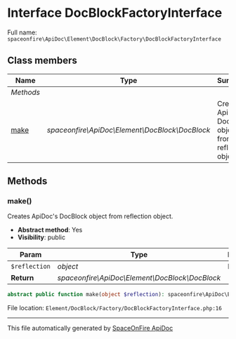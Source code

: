 # Interface DocBlockFactoryInterface

Full name: `spaceonfire\ApiDoc\Element\DocBlock\Factory\DocBlockFactoryInterface`

## Class members

| Name                                                                               | Type                                           | Summary                                                  | Additional                                              |
| ---------------------------------------------------------------------------------- | ---------------------------------------------- | -------------------------------------------------------- | ------------------------------------------------------- |
| _Methods_                                                                          |                                                |                                                          |                                                         |
| [make](#spaceonfire_apidoc_element_docblock_factory_docblockfactoryinterface_make) | _spaceonfire\ApiDoc\Element\DocBlock\DocBlock_ | Creates ApiDoc's DocBlock object from reflection object. | [🇦](# "Abstract element") [📢](# "Visibility: public") |

## Methods

<a name="spaceonfire_apidoc_element_docblock_factory_docblockfactoryinterface_make"></a>

### make()

Creates ApiDoc's DocBlock object from reflection object.

-   **Abstract method**: Yes
-   **Visibility**: public

| Param         | Type                                           | Reference | Description |
| ------------- | ---------------------------------------------- | --------- | ----------- |
| `$reflection` | _object_                                       | No        |             |
| **Return**    | _spaceonfire\ApiDoc\Element\DocBlock\DocBlock_ |           |             |

```php
abstract public function make(object $reflection): spaceonfire\ApiDoc\Element\DocBlock\DocBlock
```

File location: `Element/DocBlock/Factory/DocBlockFactoryInterface.php:16`

---

This file automatically generated by [SpaceOnFire ApiDoc](https://github.com/spaceonfire/apidoc)

